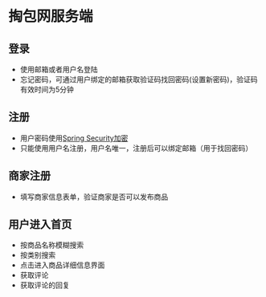# 掏包网服务端

## 登录
- 使用邮箱或者用户名登陆
- 忘记密码，可通过用户绑定的邮箱获取验证码找回密码(设置新密码)，验证码有效时间为5分钟
## 注册
- 用户密码使用[Spring Security加密](https://blog.csdn.net/pyycsd/article/details/102803132?utm_medium=distribute.pc_relevant.none-task-blog-title-6&spm=1001.2101.3001.4242)
- 只能使用用户名注册，用户名唯一，注册后可以绑定邮箱（用于找回密码）
## 商家注册
- 填写商家信息表单，验证商家是否可以发布商品
## 用户进入首页
- 按商品名称模糊搜索
- 按类别搜索
- 点击进入商品详细信息界面
- 获取评论
- 获取评论的回复